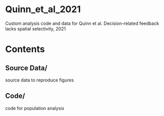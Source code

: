 # Quinn_et_al_2021
Custom analysis code and data for Quinn et al. Decision-related feedback lacks spatial selectivity, 2021

# Contents
## Source Data/
source data to reproduce figures

## Code/ 
code for population analysis
